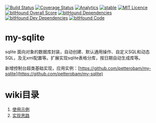 [![Build Status](https://travis-ci.org/petterobam/my-sqlite.svg?branch=master)](https://travis-ci.org/petterobam/my-sqlite)
[![Coverage Status](https://coveralls.io/repos/github/petterobam/my-sqlite/badge.svg?branch=master)](https://coveralls.io/github/petterobam/my-sqlite?branch=master)
[![Analytics](https://ga-beacon.appspot.com/UA-85522412-2/welcome-page)](https://github.com/igrigorik/ga-beacon)
[![stable](http://badges.github.io/stability-badges/dist/stable.svg)](http://github.com/badges/stability-badges)
[![MIT Licence](https://badges.frapsoft.com/os/mit/mit.svg?v=103)](https://opensource.org/licenses/mit-license.php)
[![bitHound Overall Score](https://www.bithound.io/github/petterobam/my-sqlite/badges/score.svg)](https://www.bithound.io/github/petterobam/my-sqlite)
[![bitHound Dependencies](https://www.bithound.io/github/petterobam/my-sqlite/badges/dependencies.svg)](https://www.bithound.io/github/petterobam/my-sqlite/master/dependencies/npm)
[![bitHound Dev Dependencies](https://www.bithound.io/github/petterobam/my-sqlite/badges/devDependencies.svg)](https://www.bithound.io/github/petterobam/my-sqlite/master/dependencies/npm)
[![bitHound Code](https://www.bithound.io/github/petterobam/my-sqlite/badges/code.svg)](https://www.bithound.io/github/petterobam/my-sqlite)

# my-sqlite
sqlite 面向对象的数据库封装，自动创建、默认通用操作、自定义SQL和动态SQL，及无xml配置等。扩展实现sqlite表格分库，按日期自动生成库等。

新增控制台超类基础实现，应用实例：[https://github.com/petterobam/my-sqlite](https://github.com/petterobam/my-sqlite)


# wiki目录
1. [使用示例](https://github.com/petterobam/my-sqlite/wiki/%E4%BD%BF%E7%94%A8%E7%A4%BA%E4%BE%8B)
2. [实现思路](https://github.com/petterobam/my-sqlite/wiki/%E5%AE%9E%E7%8E%B0%E6%80%9D%E8%B7%AF)